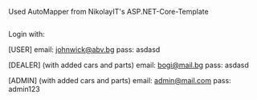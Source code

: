 Used AutoMapper from NikolayIT's ASP.NET-Core-Template


``````````````````````````````````````````
``````````````````````````````````````````
Login with:


[USER] 
email: johnwick@abv.bg
pass: asdasd

[DEALER] (with added cars and parts)
email: bogi@mail.bg
pass: asdasd

[ADMIN] (with added cars and parts)
email: admin@mail.com
pass: admin123
